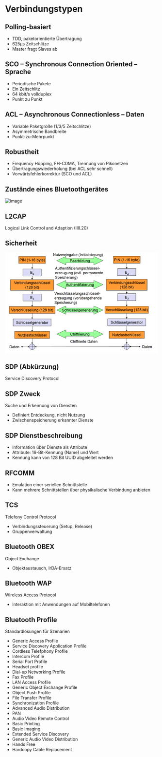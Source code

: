 # Verbindungstypen

## Polling-basiert

- TDD, paketorientierte Übertragung
- 625µs Zeitschlitze
- Master fragt Slaves ab

## SCO – Synchronous Connection Oriented – Sprache

- Periodische Pakete
- Ein Zeitschlitz
- 64 kbit/s vollduplex
- Punkt zu Punkt

## ACL – Asynchronous Connectionless – Daten

- Variable Paketgröße (1/3/5 Zeitschlitze)
- Asymmetrische Bandbreite
- Punkt-zu-Mehrpunkt

## Robustheit

- Frequency Hopping, FH-CDMA, Trennung von Pikonetzen
- Übertragungswiederholung (bei ACL sehr schnell)
- Vorwärtsfehlerkorrektur (SCO und ACL)

## Zustände eines Bluetoothgerätes

![image](../assets/BluetoothZust%C3%A4nde.png)

## L2CAP

Logical Link Control and Adaption (IIII.20)

## Sicherheit

![image](../assets/BluetoothSicherheit.png)

## SDP (Abkürzung)

Service Discovery Protocol

## SDP Zweck

Suche und Erkennung von Diensten

- Definiert Entdeckung, nicht Nutzung
- Zwischenspeicherung erkannter Dienste

## SDP Dienstbeschreibung

- Information über Dienste als Attribute
- Attribute: 16-Bit-Kennung (Name) und Wert
- Kennung kann von 128 Bit UUID abgeleitet werden

## RFCOMM

- Emulation einer seriellen Schnittstelle
- Kann mehrere Schnittstellen über physikalische Verbindung anbieten

## TCS

Telefony Control Protocol

- Verbindungssteuerung (Setup, Release)
- Gruppenverwaltung

## Bluetooth OBEX

 Object Exchange

- Objektaustausch, IrDA-Ersatz

## Bluetooth WAP

Wireless Access Protocol

- Interaktion mit Anwendungen auf Mobiltelefonen

## Bluetooth Profile

Standardlösungen für Szenarien

- Generic Access Profile
- Service Discovery Application Profile
- Cordless Telefphony Profile
- Intercom Profile
- Serial Port Profile
- Headset profile
- Dial-up Networking Profile
- Fax Profile
- LAN Access Profile
- Generic Object Exchange Profile
- Object Push Profile
- File Transfer Profile
- Synchronization Profile
- Advanced Audio Distribution 
- PAN
- Audio Video Remote Control
- Basic Printing
- Basic Imaging
- Extended Service Discovery
- Generic Audio Video Distribution
- Hands Free
- Hardcopy Cable Replacement
